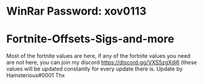 # WinRar Password: xov0113
# Fortnite-Offsets-Sigs-and-more
Most of the fortnite values are here, if any of the fortnite values you need are not here, you can join my discord https://discord.gg/VXS5zgXdj6 (these values will be updated constantly for every update there is.
Update by Hamsterious#0001
Thx 